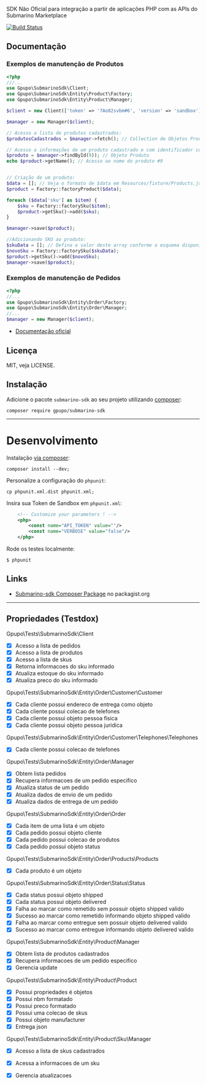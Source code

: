 SDK Não Oficial para integração a partir de aplicações PHP com as APIs do Submarino Marketplace

[![Build Status](https://secure.travis-ci.org/gpupo/submarino-sdk.png?branch=master)](http://travis-ci.org/gpupo/submarino-sdk)

## Documentação

### Exemplos de manutenção de Produtos

```PHP
<?php
///...
use Gpupo\SubmarinoSdk\Client;
use Gpupo\SubmarinoSdk\Entity\Product\Factory;
use Gpupo\SubmarinoSdk\Entity\Product\Manager;

$client = new Client(['token' => '7Ao82svbm#6', 'version' => 'sandbox']);

$manager = new Manager($client);

// Acesso a lista de produtos cadastrados:
$produtosCadastrados = $manager->fetch(); // Collection de Objetos Product

// Acesso a informações de um produto cadastrado e com identificador conhecido:
$produto = $manager->findById(9)); // Objeto Produto
echo $product->getName(); // Acesso ao nome do produto #9


// Criação de um produto:
$data = []; // Veja o formato de $data em Resources/fixture/Products.json
$product = Factory::factoryProduct($data);

foreach ($data['sku'] as $item) {
    $sku = Factory::factorySku($item);
    $product->getSku()->add($sku);
}

$manager->save($product);

//Adicionando SKU ao produto:
$skuData = []; // Defina o valor deste array conforme o esquema disponível em Resources/
$novoSku = Factory::factorySku($skuData);
$product->getSku()->add($novoSku);
$manager->save($product);


```

### Exemplos de manutenção de Pedidos

```PHP
<?php
//...
use Gpupo\SubmarinoSdk\Entity\Order\Factory;
use Gpupo\SubmarinoSdk\Entity\Order\Manager;
//...
$manager = new Manager($client);

```

* [Documentação oficial](https://api-marketplace.submarino.com.br/docs/)

## Licença

MIT, veja LICENSE.


## Instalação

Adicione o pacote ``submarino-sdk`` ao seu projeto utilizando [composer](http://getcomposer.org):

    composer require gpupo/submarino-sdk

---

# Desenvolvimento

Instalação [via composer](http://getcomposer.org):

	composer install --dev;

Personalize a configuração do ``phpunit``:

    cp phpunit.xml.dist phpunit.xml;

Insira sua Token de Sandbox em ``phpunit.xml``:

```XML
    <!-- Customize your parameters ! -->
    <php>
        <const name="API_TOKEN" value=""/>
        <const name="VERBOSE" value="false"/>
    </php>
```

Rode os testes localmente:

    $ phpunit
  

## Links

* [Submarino-sdk Composer Package](https://packagist.org/packages/gpupo/submarino-sdk) no packagist.org

---

## Propriedades (Testdox)

<!--
phpunit --tesdox | grep -vi php |  sed "s/.*\[/-&/" | sed 's/.*Gpupo.*/&\'$'\n/g' | sed 's/.*Gpupo.*/&\'$'\n/g' 
-->

Gpupo\Tests\SubmarinoSdk\Client

- [x] Acesso a lista de pedidos
- [x] Acesso a lista de produtos
- [x] Acesso a lista de skus
- [x] Retorna informacoes do sku informado
- [x] Atualiza estoque do sku informado
- [x] Atualiza preco do sku informado

Gpupo\Tests\SubmarinoSdk\Entity\Order\Customer\Customer

- [x] Cada cliente possui endereco de entrega como objeto
- [x] Cada cliente possui colecao de telefones
- [x] Cada cliente possui objeto pessoa fisica
- [x] Cada cliente possui objeto pessoa juridica

Gpupo\Tests\SubmarinoSdk\Entity\Order\Customer\Telephones\Telephones

- [x] Cada cliente possui colecao de telefones

Gpupo\Tests\SubmarinoSdk\Entity\Order\Manager

- [x] Obtem lista pedidos
- [x] Recupera informacoes de um pedido especifico
- [x] Atualiza status de um pedido
- [x] Atualiza dados de envio de um pedido
- [x] Atualiza dados de entrega de um pedido

Gpupo\Tests\SubmarinoSdk\Entity\Order\Order

- [x] Cada item de uma lista é um objeto
- [x] Cada pedido possui objeto cliente
- [x] Cada pedido possui colecao de produtos
- [x] Cada pedido possui objeto status

Gpupo\Tests\SubmarinoSdk\Entity\Order\Products\Products

- [x] Cada produto é um objeto

Gpupo\Tests\SubmarinoSdk\Entity\Order\Status\Status

- [x] Cada status possui objeto shipped
- [x] Cada status possui objeto delivered
- [x] Falha ao marcar como remetido sem possuir objeto shipped valido
- [x] Sucesso ao marcar como remetido informando objeto shipped valido
- [x] Falha ao marcar como entregue sem possuir objeto delivered valido
- [x] Sucesso ao marcar como entregue informando objeto delivered valido

Gpupo\Tests\SubmarinoSdk\Entity\Product\Manager

- [x] Obtem lista de produtos cadastrados
- [x] Recupera informacoes de um pedido especifico
- [x] Gerencia update

Gpupo\Tests\SubmarinoSdk\Entity\Product\Product

- [x] Possui propriedades é objetos
- [x] Possui nbm formatado
- [x] Possui preco formatado
- [x] Possui uma colecao de skus
- [x] Possui objeto manufacturer
- [x] Entrega json

Gpupo\Tests\SubmarinoSdk\Entity\Product\Sku\Manager

- [x] Acesso a lista de skus cadastrados
- [x] Acessa a informacoes de um sku
- [x] Gerencia atualizacoes


